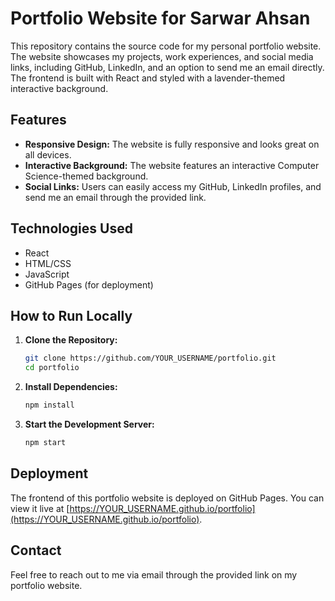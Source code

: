 # Portfolio Website for Sarwar Ahsan

This repository contains the source code for my personal portfolio website. The website showcases my projects, work experiences, and social media links, including GitHub, LinkedIn, and an option to send me an email directly. The frontend is built with React and styled with a lavender-themed interactive background.

## Features

- **Responsive Design:** The website is fully responsive and looks great on all devices.
- **Interactive Background:** The website features an interactive Computer Science-themed background.
- **Social Links:** Users can easily access my GitHub, LinkedIn profiles, and send me an email through the provided link.

## Technologies Used

- React
- HTML/CSS
- JavaScript
- GitHub Pages (for deployment)

## How to Run Locally

1. **Clone the Repository:**
    ```bash
    git clone https://github.com/YOUR_USERNAME/portfolio.git
    cd portfolio
    ```

2. **Install Dependencies:**
    ```bash
    npm install
    ```

3. **Start the Development Server:**
    ```bash
    npm start
    ```

## Deployment

The frontend of this portfolio website is deployed on GitHub Pages. You can view it live at [https://YOUR_USERNAME.github.io/portfolio](https://YOUR_USERNAME.github.io/portfolio).

## Contact

Feel free to reach out to me via email through the provided link on my portfolio website.
